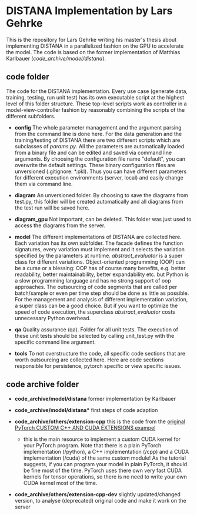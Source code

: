 # DISTANA Implementation by Lars Gehrke
This is the repository for Lars Gehrke writing his master's thesis about implementing DISTANA in a parallelized fashion on the GPU to accelerate the model.
The code is based on the former implementation of Matthias Karlbauer (*code_archive/model/distana*).

## code folder
The code for the DISTANA implementation. Every use case (generate data, training, testing, run unit test) has its own executable script at the highest level of this folder structure. These top-level scripts work as controller in a model-view-controller fashion by reasonably combining the scripts of the different subfolders.

+ **config** The whole parameter management and the argument parsing from the command line is done here. For the data generation and the training/testing of DISTANA there are two different scripts which are subclasses of _params.py_. All the parameters are automatically loaded from a binary file and can be edited and saved via command line arguments. By choosing the configuration file name "default", you can overwrite the default settings. These binary configuration files are unversioned (.gitignore: \*.pkl). Thus you can have different parameters for different execution environments (server, local) and easily change them via command line.

+ **diagram** An unversioned folder. By choosing to save the diagrams from test.py, this folder will be created automatically and all diagrams from the test run will be saved here.

+ **diagram_gpu** Not important, can be deleted. This folder was just used to access the diagrams from the server. 

+ **model** The different implementations of DISTANA are collected here. Each variation has its own subfolder. The facade defines the function signatures, every variation must implement and it selects the variation specified by the parameters at runtime. *abstract_evaluator* is a super class for different variations. Object-oriented programming (OOP) can be a curse or a blessing: OOP has of course many benefits, e.g. better readability, better maintainability, better expandability etc. but Python is a slow programming language and has no strong support of oop approaches. The outsourcing of code segments that are called per batch/sample or even per time step should be done as little as possible. For the management and analysis of different implementation variation, a super class can be a good choice. But if you want to optimize the speed of code execution, the superclass *abstract_evaluator* costs unnecessary Python overhead. 

+ **qa** Quality assurance (qa). Folder for all unit tests. The execution of these unit tests should be selected by calling unit_test.py with the specific command line argument.

+ **tools** To not overstructure the code, all specific code sections that are worth outsourcing are collected here. Here are code sections responsible for persistence, pytorch specific or view specific issues.


## code archive folder
+ **code_archive/model/distana** former implementation by Karlbauer
+ __code_archive/model/distana*__ first steps of code adaption

+ **code_archive/others/extension-cpp** this is the code from the [original PyTorch CUSTOM C++ AND CUDA EXTENSIONS exampel](https://pytorch.org/tutorials/advanced/cpp_extension.html)

  + this is the main resource to implement a custom CUDA kernel for your PyTorch program. Note that there is a plain PyTorch implementation (/python), a C++ implementation (/cpp) and a CUDA implementation (/cuda) of the same custom module! As the tutorial suggests, if you can program your model in plain PyTorch, it should be fine most of the time. PyTorch uses there own very fast CUDA kernels for tensor operations, so there is no need to write your own CUDA kernel most of the time.

+ **code_archive/others/extension-cpp-dev** slightly updated/changed version, to analyse (deprecated) original code and make it work on the server

